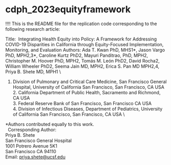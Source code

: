 # cdph_2023equityframework

!!!! This is the README file for the replication code corresponding to the following research article:

Title:  Integrating Health Equity into Policy: A Framework for Addressing COVID-19 Disparities in California through Equity-Focused Implementation, Monitoring, and Evaluation
Authors: Ada T. Kwan PhD, MHS1*, Jason Vargo PhD, MPH2,3*, Caroline Kurtz PhD2, Mayuri Panditrao, PhD, MPH2, Christopher M. Hoover PhD, MPH2, Tomás M. León PhD2, David Rocha2, William Wheeler PhD2, Seema Jain MD, MPH2, Erica S. Pan MD MPH2,4, Priya B. Shete MD, MPH1
\
1. Division of Pulmonary and Critical Care Medicine, San Francisco General Hospital, University of California San Francisco, San Francisco, CA USA \
2. California Department of Public Health, Sacramento and Richmond, CA USA \
3. Federal Reserve Bank of San Francisco, San Francisco CA USA \
4. Division of Infectious Diseases, Department of Pediatrics, University of California San Francisco, San Francisco, CA USA \

*Authors contributed equally to this work.\
 
Corresponding Author:\
Priya B. Shete\
San Francisco General Hospital \
1001 Potrero Avenue 5K1\
San Francisco CA 94110\
Email: priya.shete@ucsf.edu\
 
 
